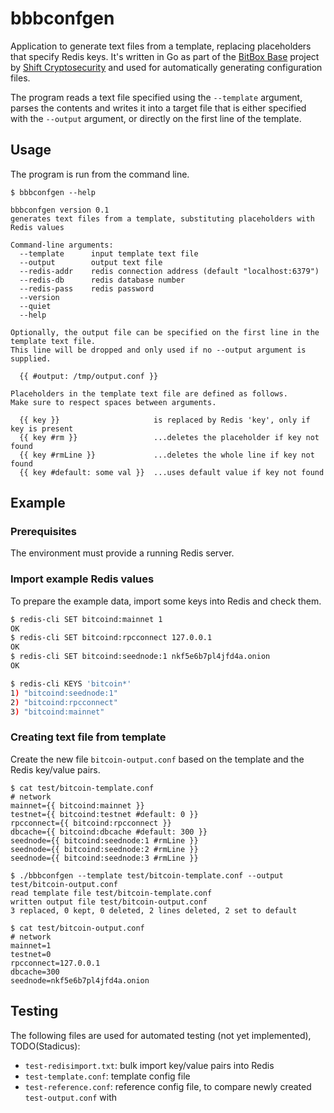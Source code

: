 # bbbconfgen

Application to generate text files from a template, replacing placeholders that specify Redis keys.
It's written in Go as part of the [BitBox Base](https://github.com/digitalbitbox/bitbox-base) project by [Shift Cryptosecurity](https://shiftcrypto.ch) and used for automatically generating configuration files.

The program reads a text file specified using the `--template` argument, parses the contents and writes it into a target file that is either specified with the `--output` argument, or directly on the first line of the template.

## Usage

The program is run from the command line.

```console
$ bbbconfgen --help

bbbconfgen version 0.1
generates text files from a template, substituting placeholders with Redis values

Command-line arguments:
  --template      input template text file
  --output        output text file
  --redis-addr    redis connection address (default "localhost:6379")
  --redis-db      redis database number
  --redis-pass    redis password
  --version
  --quiet
  --help

Optionally, the output file can be specified on the first line in the template text file.
This line will be dropped and only used if no --output argument is supplied.
  
  {{ #output: /tmp/output.conf }}
  
Placeholders in the template text file are defined as follows.
Make sure to respect spaces between arguments.

  {{ key }}                     is replaced by Redis 'key', only if key is present
  {{ key #rm }}                 ...deletes the placeholder if key not found
  {{ key #rmLine }}             ...deletes the whole line if key not found
  {{ key #default: some val }}  ...uses default value if key not found
```

## Example

### Prerequisites

The environment must provide a running Redis server.

### Import example Redis values

To prepare the example data, import some keys into Redis and check them.

```bash
$ redis-cli SET bitcoind:mainnet 1
OK
$ redis-cli SET bitcoind:rpcconnect 127.0.0.1
OK
$ redis-cli SET bitcoind:seednode:1 nkf5e6b7pl4jfd4a.onion
OK

$ redis-cli KEYS 'bitcoin*'
1) "bitcoind:seednode:1"
2) "bitcoind:rpcconnect"
3) "bitcoind:mainnet"
```

### Creating text file from template

Create the new file `bitcoin-output.conf` based on the template and the Redis key/value pairs.

```console
$ cat test/bitcoin-template.conf
# network
mainnet={{ bitcoind:mainnet }}
testnet={{ bitcoind:testnet #default: 0 }}
rpcconnect={{ bitcoind:rpcconnect }}
dbcache={{ bitcoind:dbcache #default: 300 }}
seednode={{ bitcoind:seednode:1 #rmLine }}
seednode={{ bitcoind:seednode:2 #rmLine }}
seednode={{ bitcoind:seednode:3 #rmLine }}

$ ./bbbconfgen --template test/bitcoin-template.conf --output test/bitcoin-output.conf
read template file test/bitcoin-template.conf
written output file test/bitcoin-output.conf
3 replaced, 0 kept, 0 deleted, 2 lines deleted, 2 set to default

$ cat test/bitcoin-output.conf
# network
mainnet=1
testnet=0
rpcconnect=127.0.0.1
dbcache=300
seednode=nkf5e6b7pl4jfd4a.onion
```

## Testing

The following files are used for automated testing (not yet implemented), TODO(Stadicus):

* `test-redisimport.txt`: bulk import key/value pairs into Redis
* `test-template.conf`: template config file
* `test-reference.conf`: reference config file, to compare newly created `test-output.conf` with
